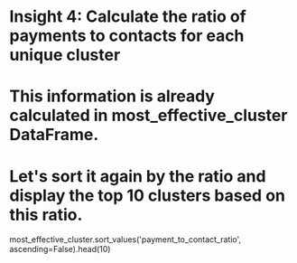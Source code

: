 # Insight 4: Calculate the ratio of payments to contacts for each unique cluster
# This information is already calculated in most_effective_cluster DataFrame.
# Let's sort it again by the ratio and display the top 10 clusters based on this ratio.

most_effective_cluster.sort_values('payment_to_contact_ratio', ascending=False).head(10)
